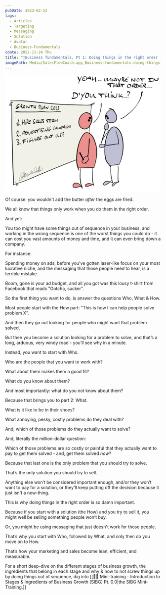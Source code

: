 ```yaml
---
pubDate: 2023-02-23
tags:
  - Articles
  - Targeting
  - Messaging
  - Solution
  - Avatar
  - Business-Fundamentals
cdate: 2022-11-24 Thu
title: "📄Business fundamentals, Pt 1: Doing things in the right order (Start with who)"
imagePath: Media/SalesFlowCoach.app_Business-fundamentals-doing-things-in-the-right-order_MartinStellar.jpeg
---
```


![](Media/SalesFlowCoach.app_Business-fundamentals-doing-things-in-the-right-order_MartinStellar.jpeg)

Of course: you wouldn't add the butter *after* the eggs are fried.

We all know that things only work when you do them in the right order.

And yet:

You too might have some things out of sequence in your business, and working in the wrong sequence is one of the worst things you could do - it can cost you vast amounts of money and time, and it can even bring down a company.

For instance:

Spending money on ads, before you've gotten laser-like focus on your most lucrative niche, and the messaging that those people need to hear, is a terrible mistake.

Boom, gone is your ad budget, and all you got was this lousy t-shirt from Facebook that reads "Gotcha, sucker".

So the first thing you want to do, is answer the questions Who, What & How.

Most people start with the How part: "This is how I can help people solve problem X".

And then they go out looking for people who might want that problem solved.

But then you become a solution looking for a problem to solve, and that’s a long, arduous, very windy road - you’ll see why in a minute.

Instead, you want to start with Who.

Who are the people that you want to work with?

What about them makes them a good fit?

What do you know about them?

And most importantly: what do you *not* know about them?

Because that brings you to part 2: What.

What is it like to be in their shoes?

What annoying, pesky, costly problems do they deal with?

And, which of those problems do they actually want to solve?

And, literally the million-dollar question:

Which of those problems are so costly or painful that they actually want to pay to get them solved - and, get them solved *now*?

Because that last one is the only problem that you should try to solve.

That’s the only solution you should try to sell.

Anything else won’t be considered important enough, and/or they won’t want to pay for a solution, or they'll keep putting off the decision because it just isn't a now-thing.

This is why doing things in the right order is so damn important.

Because if you start with a solution (the How) and you try to sell it, you might well be selling something people won’t buy.

Or, you might be using messaging that just doesn't work for those people.

That’s why you start with Who, followed by What, and only then do you move on to How.

That’s how your marketing and sales become lean, efficient, and measurable.

For a short deep-dive on the different stages of business growth, the ingredients that belong in each stage and why & how to not screw things up by doing things out of sequence, dig into [[👨‍🎓 Mini-training - Introduction to Stages & Ingredients of Business Growth (SIBG) Pt. 0.0|the SIBG Mini-Training.]]
